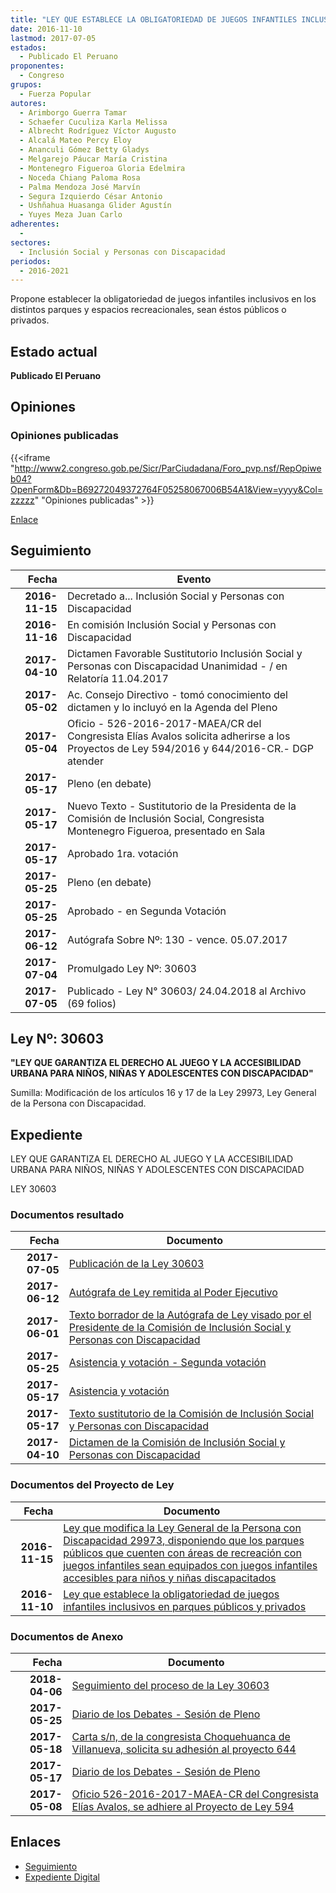 ```yaml
---
title: "LEY QUE ESTABLECE LA OBLIGATORIEDAD DE JUEGOS INFANTILES INCLUSIVOS EN PARQUES PÚBLICOS Y PRIVADOS"
date: 2016-11-10
lastmod: 2017-07-05
estados: 
  - Publicado El Peruano
proponentes: 
  - Congreso
grupos: 
  - Fuerza Popular
autores: 
  - Arimborgo Guerra Tamar
  - Schaefer Cuculiza Karla Melissa
  - Albrecht Rodríguez Víctor Augusto
  - Alcalá Mateo Percy Eloy
  - Ananculi Gómez Betty Gladys
  - Melgarejo Páucar María Cristina
  - Montenegro Figueroa Gloria Edelmira
  - Noceda Chiang Paloma Rosa
  - Palma Mendoza José Marvín
  - Segura Izquierdo César Antonio
  - Ushñahua Huasanga Glider Agustín
  - Yuyes Meza Juan Carlo
adherentes: 
  - 
sectores: 
  - Inclusión Social y Personas con Discapacidad
periodos: 
  - 2016-2021
---
```


Propone establecer la obligatoriedad de juegos infantiles inclusivos en los distintos parques y espacios recreacionales, sean éstos públicos o privados.


## Estado actual

**Publicado El Peruano**

## Opiniones

### Opiniones publicadas

{{<iframe "http://www2.congreso.gob.pe/Sicr/ParCiudadana/Foro_pvp.nsf/RepOpiweb04?OpenForm&Db=B69272049372764F05258067006B54A1&View=yyyy&Col=zzzzz" "Opiniones publicadas" >}}

[Enlace](http://www2.congreso.gob.pe/Sicr/ParCiudadana/Foro_pvp.nsf/RepOpiweb04?OpenForm&Db=B69272049372764F05258067006B54A1&View=yyyy&Col=zzzzz)

## Seguimiento

| Fecha | Evento |
|------:|--------|
| **2016-11-15** | Decretado a... Inclusión Social y Personas con Discapacidad|
| **2016-11-16** | En comisión Inclusión Social y Personas con Discapacidad|
| **2017-04-10** | Dictamen Favorable Sustitutorio Inclusión Social y Personas con Discapacidad Unanimidad - / en Relatoría 11.04.2017|
| **2017-05-02** | Ac. Consejo Directivo - tomó conocimiento del dictamen y lo incluyó en la Agenda del Pleno|
| **2017-05-04** | Oficio - 526-2016-2017-MAEA/CR del Congresista Elías Avalos solicita adherirse a los Proyectos de Ley 594/2016 y 644/2016-CR.- DGP atender|
| **2017-05-17** | Pleno (en debate)|
| **2017-05-17** | Nuevo Texto - Sustitutorio de la Presidenta de la Comisión de Inclusión Social, Congresista Montenegro Figueroa, presentado en Sala|
| **2017-05-17** | Aprobado 1ra. votación|
| **2017-05-25** | Pleno (en debate)|
| **2017-05-25** | Aprobado - en Segunda Votación|
| **2017-06-12** | Autógrafa Sobre Nº: 130 - vence. 05.07.2017|
| **2017-07-04** | Promulgado Ley Nº: 30603|
| **2017-07-05** | Publicado - Ley N° 30603/ 24.04.2018 al Archivo (69 folios)|

## Ley Nº: 30603

**"LEY QUE GARANTIZA EL DERECHO AL JUEGO Y LA ACCESIBILIDAD URBANA PARA NIÑOS, NIÑAS Y ADOLESCENTES CON DISCAPACIDAD"**

Sumilla: Modificación de los artículos 16 y 17 de la Ley 29973, Ley General de la Persona con Discapacidad.


## Expediente

LEY QUE GARANTIZA EL DERECHO AL JUEGO Y LA ACCESIBILIDAD URBANA PARA NIÑOS, NIÑAS Y ADOLESCENTES CON DISCAPACIDAD

LEY 30603


### Documentos resultado

| Fecha | Documento |
|------:|--------|
| **2017-07-05** | [Publicación de la Ley 30603](http://www.leyes.congreso.gob.pe/Documentos/2016_2021/ADLP/Normas_Legales/30603-LEY.pdf) |
| **2017-06-12** | [Autógrafa de Ley remitida al Poder Ejecutivo](http://www.leyes.congreso.gob.pe/Documentos/2016_2021/ADLP/Texto_Aprobado/AU0059420170612.pdf) |
| **2017-06-01** | [Texto borrador de la Autógrafa de Ley visado por el Presidente de la Comisión de Inclusión Social y Personas con Discapacidad](http://www.leyes.congreso.gob.pe/Documentos/2016_2021/Texto_Borrador_de_Autografa/BAU0059420170601.pdf) |
| **2017-05-25** | [Asistencia y votación - Segunda votación](http://www.leyes.congreso.gob.pe/Documentos/2016_2021/Asistencia_y_Votacion/Proyectos_de_Ley/AV0059420170525.pdf) |
| **2017-05-17** | [Asistencia y votación](http://www.leyes.congreso.gob.pe/Documentos/2016_2021/Asistencia_y_Votacion/Proyectos_de_Ley/AV0059420170517.pdf) |
| **2017-05-17** | [Texto sustitutorio de la Comisión de Inclusión Social y Personas con Discapacidad](http://www.leyes.congreso.gob.pe/Documentos/2016_2021/Texto_Sustitutorio/Proyectos_de_Ley/TS0059420170517..pdf) |
| **2017-04-10** | [Dictamen de la Comisión de Inclusión Social y Personas con Discapacidad](http://www.leyes.congreso.gob.pe/Documentos/2016_2021/Dictamenes/Proyectos_de_Ley/00594DC13MAY20170410..pdf) |

### Documentos del Proyecto de Ley

| Fecha | Documento |
|------:|--------|
| **2016-11-15** | [Ley que modifica la Ley General de la Persona con Discapacidad 29973, disponiendo que los parques públicos que cuenten con áreas de recreación con juegos infantiles sean equipados con juegos infantiles accesibles para niños y niñas discapacitados](http://www.leyes.congreso.gob.pe/Documentos/2016_2021/Proyectos_de_Ley_y_de_Resoluciones_Legislativas/PL0064420161115.pdf) |
| **2016-11-10** | [Ley que establece la obligatoriedad de juegos infantiles inclusivos en parques públicos y privados](http://www.leyes.congreso.gob.pe/Documentos/2016_2021/Proyectos_de_Ley_y_de_Resoluciones_Legislativas/PL0059420161110.pdf) |

### Documentos de Anexo

| Fecha | Documento |
|------:|--------|
| **2018-04-06** | [Seguimiento del proceso de la Ley 30603](http://www.leyes.congreso.gob.pe/Documentos/2016_2021/Seguimiento_de_Proyectos_de_Ley/00594PL20180406.pdf) |
| **2017-05-25** | [Diario de los Debates - Sesión de Pleno](http://www2.congreso.gob.pe/sicr/diariodebates/Publicad.nsf/SesionesPleno/05256D6E0073DFE90525812C0072FCE5/$FILE/SLO-2016-14A.pdf) |
| **2017-05-18** | [Carta s/n, de la congresista Choquehuanca de Villanueva, solicita su adhesión al proyecto 644](http://www.leyes.congreso.gob.pe/Documentos/2016_2021/Oficios/Congresistas/CARTA-SN.pdf) |
| **2017-05-17** | [Diario de los Debates - Sesión de Pleno](http://www.leyes.congreso.gob.pe/Documentos/2016_2021/ADLP/Diario_Debates/30603_DD.pdf) |
| **2017-05-08** | [Oficio 526-2016-2017-MAEA-CR del Congresista Elías Avalos, se adhiere al Proyecto de Ley 594](http://www.leyes.congreso.gob.pe/Documentos/2016_2021/Adhesiones/Proyectos_de_Ley/OFICIO-526-2016-2017-MAEA-CR.PDF) |

## Enlaces 

- [Seguimiento](http://www2.congreso.gob.pe/Sicr/TraDocEstProc/CLProLey2016.nsf/f7fff46988ca05b1052578e100829cc7/1e50c9ff2b73f87a0525806700617433?OpenDocument)
- [Expediente Digital](http://www2.congreso.gob.pehttp://www2.congreso.gob.pe/Sicr/TraDocEstProc/CLProLey2016.nsf/f7fff46988ca05b1052578e100829cc7/1e50c9ff2b73f87a0525806700617433?OpenDocument&Click=05257FB7005EB655.eb71d0cf91d8294e05256cdf006b5706/$Body/0.1C6C)
